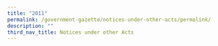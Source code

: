 ```yaml
---
title: "2011"
permalink: /government-gazette/notices-under-other-acts/permalink/
description: ""
third_nav_title: Notices under other Acts
---
```

